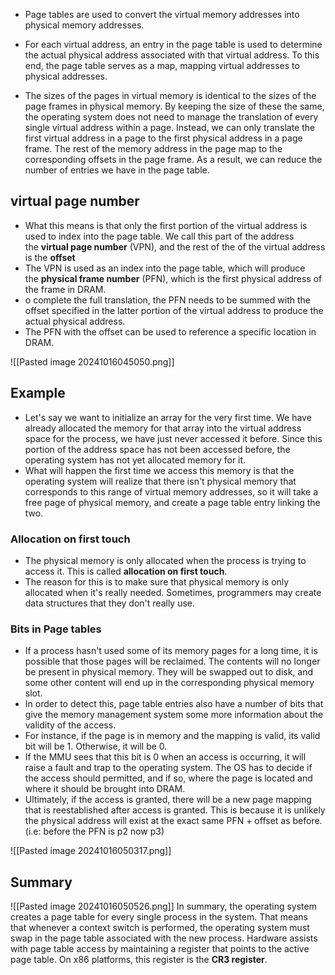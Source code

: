 - Page tables are used to convert the virtual memory addresses into physical memory addresses.

- For each virtual address, an entry in the page table is used to determine the actual physical address associated with that virtual address. To this end, the page table serves as a map, mapping virtual addresses to physical addresses.
- The sizes of the pages in virtual memory is identical to the sizes of the page frames in physical memory. By keeping the size of these the same, the operating system does not need to manage the translation of every single virtual address within a page. Instead, we can only translate the first virtual address in a page to the first physical address in a page frame. The rest of the memory address in the page map to the corresponding offsets in the page frame. As a result, we can reduce the number of entries we have in the page table.
## virtual page number
- What this means is that only the first portion of the virtual address is used to index into the page table. We call this part of the address the **virtual page number** (VPN), and the rest of the of the virtual address is the **offset**
- The VPN is used as an index into the page table, which will produce the **physical frame number** (PFN), which is the first physical address of the frame in DRAM.
- o complete the full translation, the PFN needs to be summed with the offset specified in the latter portion of the virtual address to produce the actual physical address.
- The PFN with the offset can be used to reference a specific location in DRAM.

![[Pasted image 20241016045050.png]]

## Example 

- Let's say we want to initialize an array for the very first time. We have already allocated the memory for that array into the virtual address space for the process, we have just never accessed it before. Since this portion of the address space has not been accessed before, the operating system has not yet allocated memory for it.
- What will happen the first time we access this memory is that the operating system will realize that there isn't physical memory that corresponds to this range of virtual memory addresses, so it will take a free page of physical memory, and create a page table entry linking the two.
### Allocation on first touch
- The physical memory is only allocated when the process is trying to access it. This is called **allocation on first touch**.
- The reason for this is to make sure that physical memory is only allocated when it's really needed. Sometimes, programmers may create data structures that they don't really use.
### Bits in Page tables
- If a process hasn't used some of its memory pages for a long time, it is possible that those pages will be reclaimed. The contents will no longer be present in physical memory. They will be swapped out to disk, and some other content will end up in the corresponding physical memory slot.
- In order to detect this, page table entries also have a number of bits that give the memory management system some more information about the validity of the access.
- For instance, if the page is in memory and the mapping is valid, its valid bit will be 1. Otherwise, it will be 0.
- If the MMU sees that this bit is 0 when an access is occurring, it will raise a fault and trap to the operating system. The OS has to decide if the access should permitted, and if so, where the page is located and where it should be brought into DRAM.
- Ultimately, if the access is granted, there will be a new page mapping that is reestablished after access is granted. This is because it is unlikely the physical address will exist at the exact same PFN + offset as before. (i.e: before the PFN is p2 now p3)

![[Pasted image 20241016050317.png]]

## Summary
![[Pasted image 20241016050526.png]]
In summary, the operating system creates a page table for every single process in the system. That means that whenever a context switch is performed, the operating system must swap in the page table associated with the new process. Hardware assists with page table access by maintaining a register that points to the active page table. On x86 platforms, this register is the **CR3 register**.
